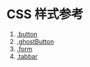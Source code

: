 CSS 样式参考
==================

1. [.button](./section-1.html)
2. [.ghostButton](./section-2.html)
3. [.form](./section-3.html)
4. [.tabbar](./section-4.html)
